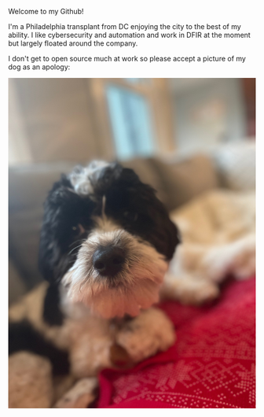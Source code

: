 Welcome to my Github!


I'm a Philadelphia transplant from DC enjoying the city to the best of my ability. I like cybersecurity and automation and work in DFIR at the moment but largely floated around the company.

I don't get to open source much at work so please accept a picture of my dog as an apology: 

![Milo dog](dog.jpeg)
